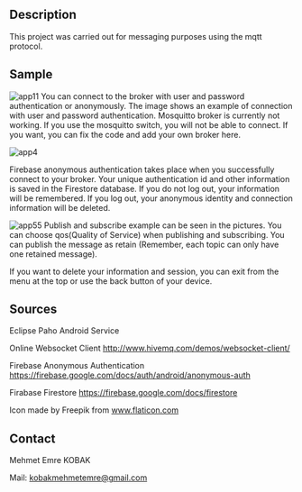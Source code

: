 ## Description
This project was carried out for messaging purposes using the mqtt protocol.

## Sample
![app11](https://user-images.githubusercontent.com/48598966/138068101-d02b43d3-9098-4bc3-852e-2c749584d34e.png)
You can connect to the broker with user and password authentication or anonymously. The image shows an example of connection with user and password authentication. Mosquitto broker is currently not working. If you use the mosquitto switch, you will not be able to connect. If you want, you can fix the code and add your own broker here.

![app4](https://user-images.githubusercontent.com/48598966/138077072-f5cfe80a-aa7d-4e3d-a0a7-bb211d6f1078.PNG)

Firebase anonymous authentication takes place when you successfully connect to your broker. Your unique authentication id and other information is saved in the Firestore database. If you do not log out, your information will be remembered. If you log out, your anonymous identity and connection information will be deleted.

![app55](https://user-images.githubusercontent.com/48598966/138079766-86108307-51e4-45b0-b74d-c3fc9b3c3f18.png)
Publish and subscribe example can be seen in the pictures. You can choose qos(Quality of Service) when publishing and subscribing. You can publish the message as retain (Remember, each topic can only have one retained message). 

If you want to delete your information and session, you can exit from the menu at the top or use the back button of your device.











 



## Sources

Eclipse Paho Android Service

Online Websocket Client http://www.hivemq.com/demos/websocket-client/

Firebase Anonymous Authentication https://firebase.google.com/docs/auth/android/anonymous-auth

Firabase Firestore https://firebase.google.com/docs/firestore

Icon made by Freepik from www.flaticon.com

## Contact
Mehmet Emre KOBAK

Mail: kobakmehmetemre@gmail.com
